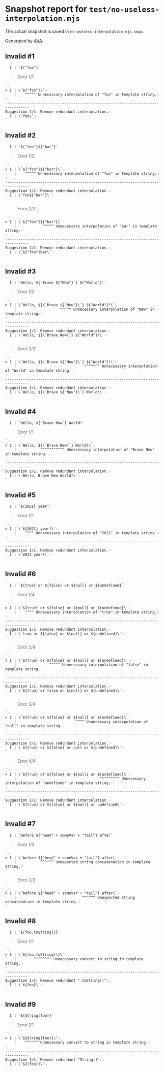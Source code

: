 # Snapshot report for `test/no-useless-interpolation.mjs`

The actual snapshot is saved in `no-useless-interpolation.mjs.snap`.

Generated by [AVA](https://avajs.dev).

## Invalid #1
      1 | `${"foo"}`

> Error 1/1

    `␊
    > 1 | \`${"foo"}\`␊
        |    ^^^^^ Unnecessary interpolation of "foo" in template string.␊
    ␊
    --------------------------------------------------------------------------------␊
    Suggestion 1/1: Remove redundant interpolation.␊
      1 | \`foo\`␊
    `

## Invalid #2
      1 | `${"foo"}${"bar"}`

> Error 1/2

    `␊
    > 1 | \`${"foo"}${"bar"}\`␊
        |    ^^^^^ Unnecessary interpolation of "foo" in template string.␊
    ␊
    --------------------------------------------------------------------------------␊
    Suggestion 1/1: Remove redundant interpolation.␊
      1 | \`foo${"bar"}\`␊
    `

> Error 2/2

    `␊
    > 1 | \`${"foo"}${"bar"}\`␊
        |            ^^^^^ Unnecessary interpolation of "bar" in template string.␊
    ␊
    --------------------------------------------------------------------------------␊
    Suggestion 1/1: Remove redundant interpolation.␊
      1 | \`${"foo"}bar\`␊
    `

## Invalid #3
      1 | `Hello, ${`Brave ${"New"}`} ${"World"}!`

> Error 1/2

    `␊
    > 1 | \`Hello, ${\`Brave ${"New"}\`} ${"World"}!\`␊
        |                    ^^^^^ Unnecessary interpolation of "New" in template string.␊
    ␊
    --------------------------------------------------------------------------------␊
    Suggestion 1/1: Remove redundant interpolation.␊
      1 | \`Hello, ${\`Brave New\`} ${"World"}!\`␊
    `

> Error 2/2

    `␊
    > 1 | \`Hello, ${\`Brave ${"New"}\`} ${"World"}!\`␊
        |                               ^^^^^^^ Unnecessary interpolation of "World" in template string.␊
    ␊
    --------------------------------------------------------------------------------␊
    Suggestion 1/1: Remove redundant interpolation.␊
      1 | \`Hello, ${\`Brave ${"New"}\`} World!\`␊
    `

## Invalid #4
      1 | `Hello, ${`Brave New`} World!`

> Error 1/1

    `␊
    > 1 | \`Hello, ${\`Brave New\`} World!\`␊
        |           ^^^^^^^^^^^ Unnecessary interpolation of "Brave New" in template string.␊
    ␊
    --------------------------------------------------------------------------------␊
    Suggestion 1/1: Remove redundant interpolation.␊
      1 | \`Hello, Brave New World!\`␊
    `

## Invalid #5
      1 | `${2021} year!`

> Error 1/1

    `␊
    > 1 | \`${2021} year!\`␊
        |    ^^^^ Unnecessary interpolation of "2021" in template string.␊
    ␊
    --------------------------------------------------------------------------------␊
    Suggestion 1/1: Remove redundant interpolation.␊
      1 | \`2021 year!\`␊
    `

## Invalid #6
      1 | `${true} or ${false} or ${null} or ${undefined}`

> Error 1/4

    `␊
    > 1 | \`${true} or ${false} or ${null} or ${undefined}\`␊
        |    ^^^^ Unnecessary interpolation of "true" in template string.␊
    ␊
    --------------------------------------------------------------------------------␊
    Suggestion 1/1: Remove redundant interpolation.␊
      1 | \`true or ${false} or ${null} or ${undefined}\`␊
    `

> Error 2/4

    `␊
    > 1 | \`${true} or ${false} or ${null} or ${undefined}\`␊
        |               ^^^^^ Unnecessary interpolation of "false" in template string.␊
    ␊
    --------------------------------------------------------------------------------␊
    Suggestion 1/1: Remove redundant interpolation.␊
      1 | \`${true} or false or ${null} or ${undefined}\`␊
    `

> Error 3/4

    `␊
    > 1 | \`${true} or ${false} or ${null} or ${undefined}\`␊
        |                           ^^^^ Unnecessary interpolation of "null" in template string.␊
    ␊
    --------------------------------------------------------------------------------␊
    Suggestion 1/1: Remove redundant interpolation.␊
      1 | \`${true} or ${false} or null or ${undefined}\`␊
    `

> Error 4/4

    `␊
    > 1 | \`${true} or ${false} or ${null} or ${undefined}\`␊
        |                                      ^^^^^^^^^ Unnecessary interpolation of "undefined" in template string.␊
    ␊
    --------------------------------------------------------------------------------␊
    Suggestion 1/1: Remove redundant interpolation.␊
      1 | \`${true} or ${false} or ${null} or undefined\`␊
    `

## Invalid #7
      1 | `before ${"head" + someVar + "tail"} after`

> Error 1/2

    `␊
    > 1 | \`before ${"head" + someVar + "tail"} after\`␊
        |           ^^^^^^ Unexpected string concatenation in template string.␊
    `

> Error 2/2

    `␊
    > 1 | \`before ${"head" + someVar + "tail"} after\`␊
        |                              ^^^^^^ Unexpected string concatenation in template string.␊
    `

## Invalid #8
      1 | `${foo.toString()}`

> Error 1/1

    `␊
    > 1 | \`${foo.toString()}\`␊
        |        ^^^^^^^^ Unnecessary convert to string in template string.␊
    ␊
    --------------------------------------------------------------------------------␊
    Suggestion 1/1: Remove redundant ".toString()".␊
      1 | \`${foo}\`␊
    `

## Invalid #9
      1 | `${String(foo)}`

> Error 1/1

    `␊
    > 1 | \`${String(foo)}\`␊
        |    ^^^^^^ Unnecessary convert to string in template string.␊
    ␊
    --------------------------------------------------------------------------------␊
    Suggestion 1/1: Remove redundant "String()".␊
      1 | \`${(foo)}\`␊
    `
